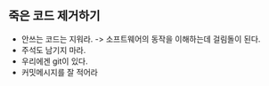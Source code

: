 ## 죽은 코드 제거하기
 
- 안쓰는 코드는 지워라. -> 소프트웨어의 동작을 이해하는데 걸림돌이 된다.
- 주석도 남기지 마라.
- 우리에겐 git이 있다. 
- 커밋메시지를 잘 적어라